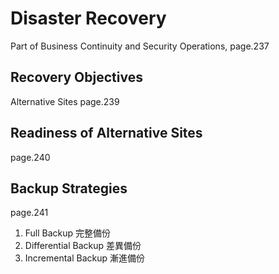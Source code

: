 # Disaster Recovery
Part of Business Continuity and Security Operations, page.237

## Recovery Objectives
Alternative Sites
page.239

## Readiness of Alternative Sites
page.240

## Backup Strategies
page.241
1. Full Backup 完整備份
2. Differential Backup 差異備份
3. Incremental Backup 漸進備份



